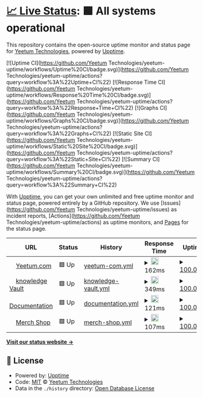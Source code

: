 # [📈 Live Status](https://status.yeetum.com): <!--live status--> **🟩 All systems operational**

This repository contains the open-source uptime monitor and status page for [Yeetum Technologies](https://status.yeetum.com), powered by [Upptime](https://github.com/upptime/upptime).

[![Uptime CI](https://github.com/Yeetum Technologies/yeetum-uptime/workflows/Uptime%20CI/badge.svg)](https://github.com/Yeetum Technologies/yeetum-uptime/actions?query=workflow%3A%22Uptime+CI%22)
[![Response Time CI](https://github.com/Yeetum Technologies/yeetum-uptime/workflows/Response%20Time%20CI/badge.svg)](https://github.com/Yeetum Technologies/yeetum-uptime/actions?query=workflow%3A%22Response+Time+CI%22)
[![Graphs CI](https://github.com/Yeetum Technologies/yeetum-uptime/workflows/Graphs%20CI/badge.svg)](https://github.com/Yeetum Technologies/yeetum-uptime/actions?query=workflow%3A%22Graphs+CI%22)
[![Static Site CI](https://github.com/Yeetum Technologies/yeetum-uptime/workflows/Static%20Site%20CI/badge.svg)](https://github.com/Yeetum Technologies/yeetum-uptime/actions?query=workflow%3A%22Static+Site+CI%22)
[![Summary CI](https://github.com/Yeetum Technologies/yeetum-uptime/workflows/Summary%20CI/badge.svg)](https://github.com/Yeetum Technologies/yeetum-uptime/actions?query=workflow%3A%22Summary+CI%22)

With [Upptime](https://upptime.js.org), you can get your own unlimited and free uptime monitor and status page, powered entirely by a GitHub repository. We use [Issues](https://github.com/Yeetum Technologies/yeetum-uptime/issues) as incident reports, [Actions](https://github.com/Yeetum Technologies/yeetum-uptime/actions) as uptime monitors, and [Pages](https://status.yeetum.com) for the status page.

<!--start: status pages-->
<!-- This summary is generated by Upptime (https://github.com/upptime/upptime) -->
<!-- Do not edit this manually, your changes will be overwritten -->
<!-- prettier-ignore -->
| URL | Status | History | Response Time | Uptime |
| --- | ------ | ------- | ------------- | ------ |
| <img alt="" src="https://favicons.githubusercontent.com/yeetum.com" height="13"> [Yeetum.com](https://yeetum.com) | 🟩 Up | [yeetum-com.yml](https://github.com/Yeetum/yeetum-uptime/commits/HEAD/history/yeetum-com.yml) | <details><summary><img alt="Response time graph" src="./graphs/yeetum-com/response-time-week.png" height="20"> 162ms</summary><br><a href="https://status.yeetum.com/history/yeetum-com"><img alt="Response time 336" src="https://img.shields.io/endpoint?url=https%3A%2F%2Fraw.githubusercontent.com%2FYeetum%2Fyeetum-uptime%2FHEAD%2Fapi%2Fyeetum-com%2Fresponse-time.json"></a><br><a href="https://status.yeetum.com/history/yeetum-com"><img alt="24-hour response time 179" src="https://img.shields.io/endpoint?url=https%3A%2F%2Fraw.githubusercontent.com%2FYeetum%2Fyeetum-uptime%2FHEAD%2Fapi%2Fyeetum-com%2Fresponse-time-day.json"></a><br><a href="https://status.yeetum.com/history/yeetum-com"><img alt="7-day response time 162" src="https://img.shields.io/endpoint?url=https%3A%2F%2Fraw.githubusercontent.com%2FYeetum%2Fyeetum-uptime%2FHEAD%2Fapi%2Fyeetum-com%2Fresponse-time-week.json"></a><br><a href="https://status.yeetum.com/history/yeetum-com"><img alt="30-day response time 469" src="https://img.shields.io/endpoint?url=https%3A%2F%2Fraw.githubusercontent.com%2FYeetum%2Fyeetum-uptime%2FHEAD%2Fapi%2Fyeetum-com%2Fresponse-time-month.json"></a><br><a href="https://status.yeetum.com/history/yeetum-com"><img alt="1-year response time 336" src="https://img.shields.io/endpoint?url=https%3A%2F%2Fraw.githubusercontent.com%2FYeetum%2Fyeetum-uptime%2FHEAD%2Fapi%2Fyeetum-com%2Fresponse-time-year.json"></a></details> | <details><summary><a href="https://status.yeetum.com/history/yeetum-com">100.00%</a></summary><a href="https://status.yeetum.com/history/yeetum-com"><img alt="All-time uptime 99.97%" src="https://img.shields.io/endpoint?url=https%3A%2F%2Fraw.githubusercontent.com%2FYeetum%2Fyeetum-uptime%2FHEAD%2Fapi%2Fyeetum-com%2Fuptime.json"></a><br><a href="https://status.yeetum.com/history/yeetum-com"><img alt="24-hour uptime 100.00%" src="https://img.shields.io/endpoint?url=https%3A%2F%2Fraw.githubusercontent.com%2FYeetum%2Fyeetum-uptime%2FHEAD%2Fapi%2Fyeetum-com%2Fuptime-day.json"></a><br><a href="https://status.yeetum.com/history/yeetum-com"><img alt="7-day uptime 100.00%" src="https://img.shields.io/endpoint?url=https%3A%2F%2Fraw.githubusercontent.com%2FYeetum%2Fyeetum-uptime%2FHEAD%2Fapi%2Fyeetum-com%2Fuptime-week.json"></a><br><a href="https://status.yeetum.com/history/yeetum-com"><img alt="30-day uptime 99.95%" src="https://img.shields.io/endpoint?url=https%3A%2F%2Fraw.githubusercontent.com%2FYeetum%2Fyeetum-uptime%2FHEAD%2Fapi%2Fyeetum-com%2Fuptime-month.json"></a><br><a href="https://status.yeetum.com/history/yeetum-com"><img alt="1-year uptime 99.97%" src="https://img.shields.io/endpoint?url=https%3A%2F%2Fraw.githubusercontent.com%2FYeetum%2Fyeetum-uptime%2FHEAD%2Fapi%2Fyeetum-com%2Fuptime-year.json"></a></details>
| <img alt="" src="https://favicons.githubusercontent.com/vault.yeetum.com" height="13"> [knowledge Vault](https://vault.yeetum.com) | 🟩 Up | [knowledge-vault.yml](https://github.com/Yeetum/yeetum-uptime/commits/HEAD/history/knowledge-vault.yml) | <details><summary><img alt="Response time graph" src="./graphs/knowledge-vault/response-time-week.png" height="20"> 349ms</summary><br><a href="https://status.yeetum.com/history/knowledge-vault"><img alt="Response time 439" src="https://img.shields.io/endpoint?url=https%3A%2F%2Fraw.githubusercontent.com%2FYeetum%2Fyeetum-uptime%2FHEAD%2Fapi%2Fknowledge-vault%2Fresponse-time.json"></a><br><a href="https://status.yeetum.com/history/knowledge-vault"><img alt="24-hour response time 382" src="https://img.shields.io/endpoint?url=https%3A%2F%2Fraw.githubusercontent.com%2FYeetum%2Fyeetum-uptime%2FHEAD%2Fapi%2Fknowledge-vault%2Fresponse-time-day.json"></a><br><a href="https://status.yeetum.com/history/knowledge-vault"><img alt="7-day response time 349" src="https://img.shields.io/endpoint?url=https%3A%2F%2Fraw.githubusercontent.com%2FYeetum%2Fyeetum-uptime%2FHEAD%2Fapi%2Fknowledge-vault%2Fresponse-time-week.json"></a><br><a href="https://status.yeetum.com/history/knowledge-vault"><img alt="30-day response time 430" src="https://img.shields.io/endpoint?url=https%3A%2F%2Fraw.githubusercontent.com%2FYeetum%2Fyeetum-uptime%2FHEAD%2Fapi%2Fknowledge-vault%2Fresponse-time-month.json"></a><br><a href="https://status.yeetum.com/history/knowledge-vault"><img alt="1-year response time 439" src="https://img.shields.io/endpoint?url=https%3A%2F%2Fraw.githubusercontent.com%2FYeetum%2Fyeetum-uptime%2FHEAD%2Fapi%2Fknowledge-vault%2Fresponse-time-year.json"></a></details> | <details><summary><a href="https://status.yeetum.com/history/knowledge-vault">100.00%</a></summary><a href="https://status.yeetum.com/history/knowledge-vault"><img alt="All-time uptime 99.97%" src="https://img.shields.io/endpoint?url=https%3A%2F%2Fraw.githubusercontent.com%2FYeetum%2Fyeetum-uptime%2FHEAD%2Fapi%2Fknowledge-vault%2Fuptime.json"></a><br><a href="https://status.yeetum.com/history/knowledge-vault"><img alt="24-hour uptime 100.00%" src="https://img.shields.io/endpoint?url=https%3A%2F%2Fraw.githubusercontent.com%2FYeetum%2Fyeetum-uptime%2FHEAD%2Fapi%2Fknowledge-vault%2Fuptime-day.json"></a><br><a href="https://status.yeetum.com/history/knowledge-vault"><img alt="7-day uptime 100.00%" src="https://img.shields.io/endpoint?url=https%3A%2F%2Fraw.githubusercontent.com%2FYeetum%2Fyeetum-uptime%2FHEAD%2Fapi%2Fknowledge-vault%2Fuptime-week.json"></a><br><a href="https://status.yeetum.com/history/knowledge-vault"><img alt="30-day uptime 100.00%" src="https://img.shields.io/endpoint?url=https%3A%2F%2Fraw.githubusercontent.com%2FYeetum%2Fyeetum-uptime%2FHEAD%2Fapi%2Fknowledge-vault%2Fuptime-month.json"></a><br><a href="https://status.yeetum.com/history/knowledge-vault"><img alt="1-year uptime 99.97%" src="https://img.shields.io/endpoint?url=https%3A%2F%2Fraw.githubusercontent.com%2FYeetum%2Fyeetum-uptime%2FHEAD%2Fapi%2Fknowledge-vault%2Fuptime-year.json"></a></details>
| <img alt="" src="https://favicons.githubusercontent.com/docs.yeetum.com" height="13"> [Documentation](https://docs.yeetum.com) | 🟩 Up | [documentation.yml](https://github.com/Yeetum/yeetum-uptime/commits/HEAD/history/documentation.yml) | <details><summary><img alt="Response time graph" src="./graphs/documentation/response-time-week.png" height="20"> 121ms</summary><br><a href="https://status.yeetum.com/history/documentation"><img alt="Response time 126" src="https://img.shields.io/endpoint?url=https%3A%2F%2Fraw.githubusercontent.com%2FYeetum%2Fyeetum-uptime%2FHEAD%2Fapi%2Fdocumentation%2Fresponse-time.json"></a><br><a href="https://status.yeetum.com/history/documentation"><img alt="24-hour response time 233" src="https://img.shields.io/endpoint?url=https%3A%2F%2Fraw.githubusercontent.com%2FYeetum%2Fyeetum-uptime%2FHEAD%2Fapi%2Fdocumentation%2Fresponse-time-day.json"></a><br><a href="https://status.yeetum.com/history/documentation"><img alt="7-day response time 121" src="https://img.shields.io/endpoint?url=https%3A%2F%2Fraw.githubusercontent.com%2FYeetum%2Fyeetum-uptime%2FHEAD%2Fapi%2Fdocumentation%2Fresponse-time-week.json"></a><br><a href="https://status.yeetum.com/history/documentation"><img alt="30-day response time 134" src="https://img.shields.io/endpoint?url=https%3A%2F%2Fraw.githubusercontent.com%2FYeetum%2Fyeetum-uptime%2FHEAD%2Fapi%2Fdocumentation%2Fresponse-time-month.json"></a><br><a href="https://status.yeetum.com/history/documentation"><img alt="1-year response time 126" src="https://img.shields.io/endpoint?url=https%3A%2F%2Fraw.githubusercontent.com%2FYeetum%2Fyeetum-uptime%2FHEAD%2Fapi%2Fdocumentation%2Fresponse-time-year.json"></a></details> | <details><summary><a href="https://status.yeetum.com/history/documentation">100.00%</a></summary><a href="https://status.yeetum.com/history/documentation"><img alt="All-time uptime 100.00%" src="https://img.shields.io/endpoint?url=https%3A%2F%2Fraw.githubusercontent.com%2FYeetum%2Fyeetum-uptime%2FHEAD%2Fapi%2Fdocumentation%2Fuptime.json"></a><br><a href="https://status.yeetum.com/history/documentation"><img alt="24-hour uptime 100.00%" src="https://img.shields.io/endpoint?url=https%3A%2F%2Fraw.githubusercontent.com%2FYeetum%2Fyeetum-uptime%2FHEAD%2Fapi%2Fdocumentation%2Fuptime-day.json"></a><br><a href="https://status.yeetum.com/history/documentation"><img alt="7-day uptime 100.00%" src="https://img.shields.io/endpoint?url=https%3A%2F%2Fraw.githubusercontent.com%2FYeetum%2Fyeetum-uptime%2FHEAD%2Fapi%2Fdocumentation%2Fuptime-week.json"></a><br><a href="https://status.yeetum.com/history/documentation"><img alt="30-day uptime 100.00%" src="https://img.shields.io/endpoint?url=https%3A%2F%2Fraw.githubusercontent.com%2FYeetum%2Fyeetum-uptime%2FHEAD%2Fapi%2Fdocumentation%2Fuptime-month.json"></a><br><a href="https://status.yeetum.com/history/documentation"><img alt="1-year uptime 100.00%" src="https://img.shields.io/endpoint?url=https%3A%2F%2Fraw.githubusercontent.com%2FYeetum%2Fyeetum-uptime%2FHEAD%2Fapi%2Fdocumentation%2Fuptime-year.json"></a></details>
| <img alt="" src="https://favicons.githubusercontent.com/shop.yeetum.com" height="13"> [Merch Shop](https://shop.yeetum.com) | 🟩 Up | [merch-shop.yml](https://github.com/Yeetum/yeetum-uptime/commits/HEAD/history/merch-shop.yml) | <details><summary><img alt="Response time graph" src="./graphs/merch-shop/response-time-week.png" height="20"> 107ms</summary><br><a href="https://status.yeetum.com/history/merch-shop"><img alt="Response time 185" src="https://img.shields.io/endpoint?url=https%3A%2F%2Fraw.githubusercontent.com%2FYeetum%2Fyeetum-uptime%2FHEAD%2Fapi%2Fmerch-shop%2Fresponse-time.json"></a><br><a href="https://status.yeetum.com/history/merch-shop"><img alt="24-hour response time 260" src="https://img.shields.io/endpoint?url=https%3A%2F%2Fraw.githubusercontent.com%2FYeetum%2Fyeetum-uptime%2FHEAD%2Fapi%2Fmerch-shop%2Fresponse-time-day.json"></a><br><a href="https://status.yeetum.com/history/merch-shop"><img alt="7-day response time 107" src="https://img.shields.io/endpoint?url=https%3A%2F%2Fraw.githubusercontent.com%2FYeetum%2Fyeetum-uptime%2FHEAD%2Fapi%2Fmerch-shop%2Fresponse-time-week.json"></a><br><a href="https://status.yeetum.com/history/merch-shop"><img alt="30-day response time 194" src="https://img.shields.io/endpoint?url=https%3A%2F%2Fraw.githubusercontent.com%2FYeetum%2Fyeetum-uptime%2FHEAD%2Fapi%2Fmerch-shop%2Fresponse-time-month.json"></a><br><a href="https://status.yeetum.com/history/merch-shop"><img alt="1-year response time 185" src="https://img.shields.io/endpoint?url=https%3A%2F%2Fraw.githubusercontent.com%2FYeetum%2Fyeetum-uptime%2FHEAD%2Fapi%2Fmerch-shop%2Fresponse-time-year.json"></a></details> | <details><summary><a href="https://status.yeetum.com/history/merch-shop">100.00%</a></summary><a href="https://status.yeetum.com/history/merch-shop"><img alt="All-time uptime 100.00%" src="https://img.shields.io/endpoint?url=https%3A%2F%2Fraw.githubusercontent.com%2FYeetum%2Fyeetum-uptime%2FHEAD%2Fapi%2Fmerch-shop%2Fuptime.json"></a><br><a href="https://status.yeetum.com/history/merch-shop"><img alt="24-hour uptime 100.00%" src="https://img.shields.io/endpoint?url=https%3A%2F%2Fraw.githubusercontent.com%2FYeetum%2Fyeetum-uptime%2FHEAD%2Fapi%2Fmerch-shop%2Fuptime-day.json"></a><br><a href="https://status.yeetum.com/history/merch-shop"><img alt="7-day uptime 100.00%" src="https://img.shields.io/endpoint?url=https%3A%2F%2Fraw.githubusercontent.com%2FYeetum%2Fyeetum-uptime%2FHEAD%2Fapi%2Fmerch-shop%2Fuptime-week.json"></a><br><a href="https://status.yeetum.com/history/merch-shop"><img alt="30-day uptime 100.00%" src="https://img.shields.io/endpoint?url=https%3A%2F%2Fraw.githubusercontent.com%2FYeetum%2Fyeetum-uptime%2FHEAD%2Fapi%2Fmerch-shop%2Fuptime-month.json"></a><br><a href="https://status.yeetum.com/history/merch-shop"><img alt="1-year uptime 100.00%" src="https://img.shields.io/endpoint?url=https%3A%2F%2Fraw.githubusercontent.com%2FYeetum%2Fyeetum-uptime%2FHEAD%2Fapi%2Fmerch-shop%2Fuptime-year.json"></a></details>

<!--end: status pages-->

[**Visit our status website →**](https://status.yeetum.com)

## 📄 License

- Powered by: [Upptime](https://github.com/upptime/upptime)
- Code: [MIT](./LICENSE) © [Yeetum Technologies](https://status.yeetum.com)
- Data in the `./history` directory: [Open Database License](https://opendatacommons.org/licenses/odbl/1-0/)
